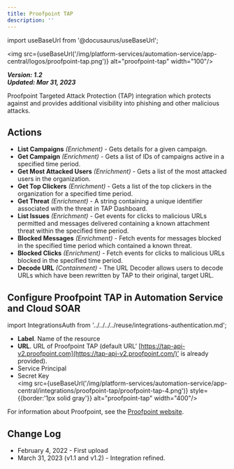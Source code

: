 ```yaml
---
title: Proofpoint TAP
description: ''
---
```

import useBaseUrl from '@docusaurus/useBaseUrl';

<img src={useBaseUrl('/img/platform-services/automation-service/app-central/logos/proofpoint-tap.png')} alt="proofpoint-tap" width="100"/>

***Version: 1.2  
Updated: Mar 31, 2023***

Proofpoint Targeted Attack Protection (TAP) integration which protects against and provides additional visibility into phishing and other malicious attacks.

## Actions

* **List Campaigns** *(Enrichment)* - Gets details for a given campaign.
* **Get Campaign** *(Enrichment)* - Gets a list of IDs of campaigns active in a specified time period.
* **Get Most Attacked Users** *(Enrichment)* - Gets a list of the most attacked users in the organization.
* **Get Top Clickers** *(Enrichment)* - Gets a list of the top clickers in the organization for a specified time period.
* **Get Threat** *(Enrichment)* - A string containing a unique identifier associated with the threat in TAP Dashboard.
* **List Issues** *(Enrichment)* - Get events for clicks to malicious URLs permitted and messages delivered containing a known attachment threat within the specified time period.
* **Blocked Messages** *(Enrichment)* - Fetch events for messages blocked in the specified time period which contained a known threat.
* **Blocked Clicks** *(Enrichment)* - Fetch events for clicks to malicious URLs blocked in the specified time period.
* **Decode URL** *(Containment)* - The URL Decoder allows users to decode URLs which have been rewritten by TAP to their original, target URL.

## Configure Proofpoint TAP in Automation Service and Cloud SOAR

import IntegrationsAuth from '../../../../reuse/integrations-authentication.md';

<IntegrationsAuth/>

   * **Label**. Name of the resource
   * **URL**. URL of Proofpoint TAP (default URL’ [https://tap-api-v2.proofpoint.com](https://tap-api-v2.proofpoint.com/)’ is already provided).
   * Service Principal
   * Secret Key<br/><img src={useBaseUrl('/img/platform-services/automation-service/app-central/integrations/proofpoint-tap/proofpoint-tap-4.png')} style={{border:'1px solid gray'}} alt="proofpoint-tap" width="400"/>

For information about Proofpoint, see the [Proofpoint website](https://www.proofpoint.com/us/resources/data-sheets/targeted-attack-protection).

## Change Log

* February 4, 2022 - First upload
* March 31, 2023 (v1.1 and v1.2) - Integration refined.
